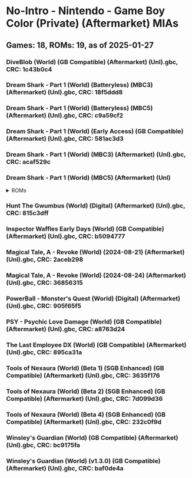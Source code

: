 # No-Intro - Nintendo - Game Boy Color (Private) (Aftermarket) MIAs
## Games: 18, ROMs: 19, as of 2025-01-27
### DiveBlob (World) (GB Compatible) (Aftermarket) (Unl).gbc, CRC: 1c43b0c4
### Dream Shark - Part 1 (World) (Batteryless) (MBC3) (Aftermarket) (Unl).gbc, CRC: 18f5ddd8
### Dream Shark - Part 1 (World) (Batteryless) (MBC5) (Aftermarket) (Unl).gbc, CRC: c9a59cf2
### Dream Shark - Part 1 (World) (Early Access) (GB Compatible) (Aftermarket) (Unl).gbc, CRC: 581ac3d3
### Dream Shark - Part 1 (World) (MBC3) (Aftermarket) (Unl).gbc, CRC: acaf529c
### Dream Shark - Part 1 (World) (MBC5) (Aftermarket) (Unl)
<details>
<summary>ROMs</summary>

Dream Shark - Part 1 (World) (MBC5) (Aftermarket) (Unl).gbc, CRC: 1bf0e14c

Dream Shark - Part 1 (World) (MBC5) (Aftermarket) (Unl).gbc, CRC: 8d2670ba
</details>

### Hunt The Gwumbus (World) (Digital) (Aftermarket) (Unl).gbc, CRC: 815c3dff
### Inspector Waffles Early Days (World) (GB Compatible) (Aftermarket) (Unl).gbc, CRC: b5094777
### Magical Tale, A - Revoke (World) (2024-08-21) (Aftermarket) (Unl).gbc, CRC: 2aceb298
### Magical Tale, A - Revoke (World) (2024-08-24) (Aftermarket) (Unl).gbc, CRC: 36856315
### PowerBall - Monster's Quest (World) (Digital) (Aftermarket) (Unl).gbc, CRC: 905f65f5
### PSY - Psychic Love Damage (World) (GB Compatible) (Aftermarket) (Unl).gbc, CRC: a8763d24
### The Last Employee DX (World) (GB Compatible) (Aftermarket) (Unl).gbc, CRC: 895ca31a
### Tools of Nexaura (World) (Beta 1) (SGB Enhanced) (GB Compatible) (Aftermarket) (Unl).gbc, CRC: 3635f176
### Tools of Nexaura (World) (Beta 2) (SGB Enhanced) (GB Compatible) (Aftermarket) (Unl).gbc, CRC: 7d099d36
### Tools of Nexaura (World) (Beta 4) (SGB Enhanced) (GB Compatible) (Aftermarket) (Unl).gbc, CRC: 232c0f9d
### Winsley's Guardian (World) (GB Compatible) (Aftermarket) (Unl).gbc, CRC: bc9175fa
### Winsley's Guardian (World) (v1.3.0) (GB Compatible) (Aftermarket) (Unl).gbc, CRC: baf0de4a
